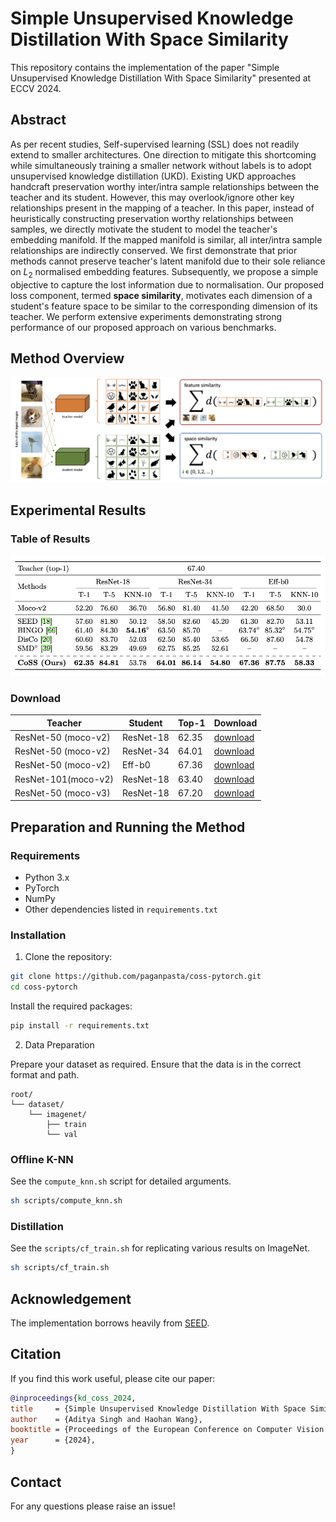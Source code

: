 # Simple Unsupervised Knowledge Distillation With Space Similarity

This repository contains the implementation of the paper "Simple Unsupervised Knowledge Distillation With Space Similarity" presented at ECCV 2024.


## Abstract

As per recent studies, Self-supervised learning (SSL) does not readily extend to smaller architectures. One direction to mitigate this shortcoming while simultaneously training a smaller network without labels is to adopt unsupervised knowledge distillation (UKD). Existing UKD approaches handcraft preservation worthy inter/intra sample relationships between the teacher and its student. However, this may overlook/ignore other key relationships present in the mapping of a teacher. In this paper, instead of heuristically constructing preservation worthy relationships between samples, we directly motivate the student to model the teacher's embedding manifold. If the mapped manifold is similar, all inter/intra sample relationships are indirectly conserved. We first demonstrate that prior methods cannot preserve teacher's latent manifold due to their sole reliance on $L_2$ normalised embedding features. Subsequently, we propose a simple objective to capture the lost information due to normalisation. Our proposed loss component, termed **space similarity**, motivates each dimension of a student's feature space to be similar to the corresponding dimension of its teacher. We perform extensive experiments demonstrating strong performance of our proposed approach on various benchmarks.

## Method Overview

![Method Overview](main.png)

## Experimental Results

### Table of Results

![Results Table](table.png)

### Download

| Teacher             | Student   | Top-1 | Download |
|---------------------|-----------|-------|----------|
| ResNet-50 (moco-v2) | ResNet-18 | 62.35 | [download](https://drive.google.com/file/d/1tDbPc1IAJtWPw_1gJ3OPvgxVCe6wWWMX/view?usp=share_link)         |
| ResNet-50 (moco-v2) | ResNet-34 | 64.01 | [download](https://drive.google.com/file/d/1wLhE-eWeWnBUxqxMGp9iOO_6QCtudKf8/view?usp=share_link)         |
| ResNet-50 (moco-v2) | Eff-b0    | 67.36 | [download](https://drive.google.com/file/d/1NIyDqYjfnriqM7cPdD0QjQtdtr9_A056/view?usp=share_link)         |
| ResNet-101(moco-v2) | ResNet-18 | 63.40 | [download](https://drive.google.com/file/d/10ClZTPlsu60vh9h3YN0ygPViMGTDRT-7/view?usp=share_link)         |
| ResNet-50 (moco-v3) | ResNet-18 | 67.20 | [download](https://drive.google.com/file/d/1tDbPc1IAJtWPw_1gJ3OPvgxVCe6wWWMX/view?usp=share_link)         |

## Preparation and Running the Method

### Requirements

- Python 3.x
- PyTorch
- NumPy
- Other dependencies listed in `requirements.txt`

### Installation

1. Clone the repository:

```bash
git clone https://github.com/paganpasta/coss-pytorch.git
cd coss-pytorch
```

Install the required packages:

 ```bash
 pip install -r requirements.txt
 ```

2. Data Preparation

Prepare your dataset as required. Ensure that the data is in the correct format and path.
```
root/
└── dataset/
    └── imagenet/
        ├── train
        └── val
```

### Offline K-NN

See the `compute_knn.sh` script for detailed arguments.

```bash
sh scripts/compute_knn.sh
```

### Distillation
See the `scripts/cf_train.sh` for replicating various results on ImageNet.

```bash
sh scripts/cf_train.sh
```

## Acknowledgement

The implementation borrows heavily from [SEED](https://github.com/jacobswan1/SEED).

## Citation

If you find this work useful, please cite our paper:

  ```bibtex
  @inproceedings{kd_coss_2024,
  title     = {Simple Unsupervised Knowledge Distillation With Space Similarity},
  author    = {Aditya Singh and Haohan Wang},
  booktitle = {Proceedings of the European Conference on Computer Vision (ECCV)},
  year      = {2024},
  }
  ```



## Contact

For any questions please raise an issue!
